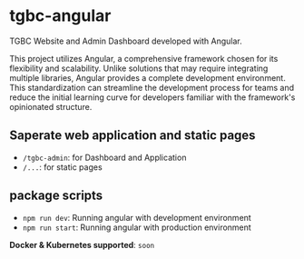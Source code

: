 # tgbc-angular
TGBC Website and Admin Dashboard developed with Angular.

This project utilizes Angular, a comprehensive framework chosen for its flexibility and scalability. Unlike solutions that may require integrating multiple libraries, Angular provides a complete development environment. This standardization can streamline the development process for teams and reduce the initial learning curve for developers familiar with the framework's opinionated structure.

## Saperate web application and static pages
- `/tgbc-admin`: for Dashboard and Application
- `/...`: for static pages

## package scripts
- `npm run dev`: Running angular with development environment
- `npm run start`: Running angular with production environment

**Docker & Kubernetes supported**: `soon`
